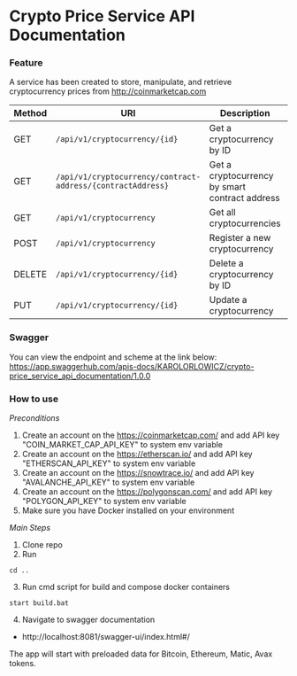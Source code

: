 # Crypto Price Service API Documentation

### Feature

A service has been created to store, manipulate, and retrieve cryptocurrency prices from http://coinmarketcap.com

| Method | URI | Description | Request Body                                  | Response Body |
|---|---|---|-----------------------------------------------|---|
| GET | `/api/v1/cryptocurrency/{id}` | Get a cryptocurrency by ID | None                                          | CryptocurrencyDTO |
| GET | `/api/v1/cryptocurrency/contract-address/{contractAddress}` | Get a cryptocurrency by smart contract address | None                                          | CryptocurrencyDTO |
| GET | `/api/v1/cryptocurrency` | Get all cryptocurrencies | Query: `names` (required: true, type: string) | List[CryptocurrencyDTO] |
| POST | `/api/v1/cryptocurrency` | Register a new cryptocurrency | CryptocurrencyPostDTO                         | CryptocurrencyDTO |
| DELETE | `/api/v1/cryptocurrency/{id}` | Delete a cryptocurrency by ID | None                                          | None |
| PUT | `/api/v1/cryptocurrency/{id}` | Update a cryptocurrency | CryptocurrencyPostDTO                         | CryptocurrencyDTO |

### Swagger
You can view the endpoint and scheme at the link below:
https://app.swaggerhub.com/apis-docs/KAROLORLOWICZ/crypto-price_service_api_documentation/1.0.0

### How to use

*Preconditions*
1. Create an account on the https://coinmarketcap.com/ and add API key "COIN_MARKET_CAP_API_KEY" to system env variable
2. Create an account on the https://etherscan.io/ and add API key "ETHERSCAN_API_KEY" to system env variable
3. Create an account on the https://snowtrace.io/ and add API key "AVALANCHE_API_KEY" to system env variable
4. Create an account on the https://polygonscan.com/ and add API key "POLYGON_API_KEY" to system env variable
5. Make sure you have Docker installed on your environment

*Main Steps*
1. Clone repo
2. Run
```shell
cd ..
```
3. Run cmd script for build and compose docker containers
```shell
start build.bat
```
4. Navigate to swagger documentation
* http://localhost:8081/swagger-ui/index.html#/

The app will start with preloaded data for Bitcoin, Ethereum, Matic, Avax tokens.